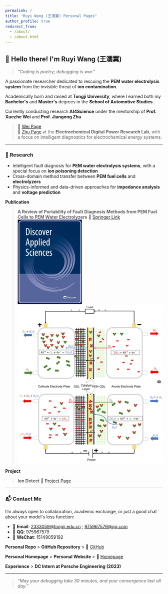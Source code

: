 ```yaml
---
permalink: /
title: "Ruyi Wang (王濡翼) Personal Pages"
author_profile: true
redirect_from: 
  - /about/
  - /about.html
---
```

## 👋 Hello there! I'm **Ruyi Wang (王濡翼)**

> *"Coding is poetry; debugging is war."*

A passionate researcher dedicated to rescuing the **PEM water electrolysis system** from the invisible threat of **ion contamination**.

Academically born and raised at **Tongji University**, where I earned both my **Bachelor's** and **Master's** degrees in the **School of Automotive Studies**.

Currently conducting research **AI4Science** under the mentorship of **Prof. Xuezhe Wei** and **Prof. Jiangong Zhu**
>🔗 [Wei Page](https://auto.tongji.edu.cn/info/1177/6441.htm)  
>🔗 [Zhu Page](https://auto.tongji.edu.cn/info/1180/7540.htm)
at the **Electrochemical Digital Power Research Lab**, with a focus on intelligent diagnostics for electrochemical energy systems.

---

### 🧠 Research
- Intelligent fault diagnosis for **PEM water electrolysis systems**, with a special focus on **ion poisoning detection**
- Cross-domain method transfer between **PEM fuel cells** and **electrolyzers**
- Physics-informed and data-driven approaches for **impedance analysis** and **voltage prediction**

**Publication**  
> **A Review of Portability of Fault Diagnosis Methods from PEM Fuel Cells to PEM Water Electrolyzers**
> 🔗 [Springer Link](https://link.springer.com/article/10.1007/s42452-025-07318-1)
![Editing a Markdown file for a talk](/images/review_cover.png)
![Editing a Markdown file for a talk](/images/review_preview.png)

**Project** 
>**Ion Detect**
> 🔗 [Project Page](https://kudouzala.github.io/ion_detect_page/)  

---

### 📬 Contact Me
I’m always open to collaboration, academic exchange, or just a good chat about your model's loss function:
- 📧 **Email**: 2333059@tongji.edu.cn ; 975967579@qq.com  
- 💬 **QQ**: 975967579  
- 📱 **WeChat**: 15149059192
  
**Personal Repo** > **GitHub Repository** > 🔗 [GitHub](https://github.com/KudouZala)  

**Personal Homepage** > **Personal Website** > 🔗 [Homepage](https://kudouzala.github.io/RuyiWang.github.io/)

**Experience** > **DC Intern at Porsche Engineering (2023)** 

---

> _“May your debugging take 30 minutes, and your convergence last all day.”_

